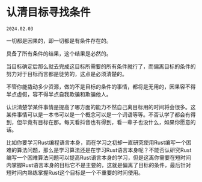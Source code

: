 # 认清目标寻找条件
`2024.02.03`

一切都是因果的，即一切都是有条件存在的。

具备了所有条件的结果，这个结果是必然的。

当目标确定后那么就去完成这目标所需要的所有条件就行了，而偏离目标的条件的努力对于目标而言都是徒劳的，这点是必须清楚的。

不管你能撬动多少资源，做的不是目标的条件的事情，都将是无用的，因果容不得半点虚假，容不得半点自我欺骗和欺骗他人。


认识清楚学某件事情是提高了哪方面的能力不然自己离目标用的时间将会很多。这某件事情可以是一本书可以是一个概念可以是一个词语等等。不否认学了都会有得到，但毕竟有目标在那。每天看抖音也有得到，看一辈子也没什么，如果你愿意的话。

比如你要学习Rust编程语言本身，而在学习之初却一直研究使用Rust编写一个困难的算法问题，那么是学习算法还是在学习Rust语言本身呢？不能否认研究Rust编写一个困难算法问题可以提高Rust语言本身的学习，但是这离你需要在短时间内掌握Rust语言本身的目标它不是主要的，这就是偏离了目标的条件，最后针对短时间内熟练掌握Rust这个目标是一个不重要的时间使用。
